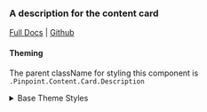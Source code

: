 ### A description for the content card

[Full Docs](https://react.preview.pinpoint.com/?path=/docs/components-card-description) | [Github](https://github.com/pinpt/react/tree/master/src/components/Card/Description)

#### Theming

The parent className for styling this component is `.Pinpoint.Content.Card.Description`

<details>
	<summary>Base Theme Styles</summary>

```css
.Pinpoint.Content.Card.Description {
	@apply mb-4;
	color: var(--card-summary-color);
}
```

</details>
